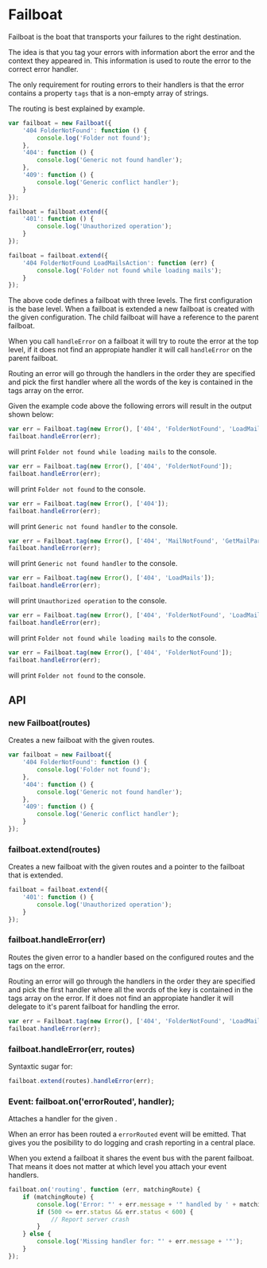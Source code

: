 # Failboat

Failboat is the boat that transports your failures to the right
destination.

The idea is that you tag your errors with information abort the error
and the context they appeared in. This information is used to route
the error to the correct error handler.

The only requirement for routing errors to their handlers is that the
error contains a property `tags` that is a non-empty array of strings.

The routing is best explained by example.

```js
var failboat = new Failboat({
    '404 FolderNotFound': function () {
        console.log('Folder not found');
    },
    '404': function () {
        console.log('Generic not found handler');
    },
    '409': function () {
        console.log('Generic conflict handler');
    }
});

failboat = failboat.extend({
    '401': function () {
        console.log('Unauthorized operation');
    }
});

failboat = failboat.extend({
    '404 FolderNotFound LoadMailsAction': function (err) {
        console.log('Folder not found while loading mails');
    }
});
```

The above code defines a failboat with three levels. The first
configuration is the base level. When a failboat is extended a new
failboat is created with the given configuration. The child failboat
will have a reference to the parent failboat.

When you call `handleError` on a failboat it will try to route the
error at the top level, if it does not find an appropiate handler it
will call `handleError` on the parent failboat.

Routing an error will go through the handlers in the order
they are specified and pick the first handler where all the words of
the key is contained in the tags array on the error.

Given the example code above the following errors will result in the
output shown below:

```js
var err = Failboat.tag(new Error(), ['404', 'FolderNotFound', 'LoadMailsAction']);
failboat.handleError(err);
```
will print `Folder not found while loading mails` to the console.


```js
var err = Failboat.tag(new Error(), ['404', 'FolderNotFound']);
failboat.handleError(err);
```
will print `Folder not found` to the console.


```js
var err = Failboat.tag(new Error(), ['404']);
failboat.handleError(err);
```
will print `Generic not found handler` to the console.


```js
var err = Failboat.tag(new Error(), ['404', 'MailNotFound', 'GetMailPartAction']);
failboat.handleError(err);
```
will print `Generic not found handler` to the console.


```js
var err = Failboat.tag(new Error(), ['404', 'LoadMails']);
failboat.handleError(err);
```
will print `Unauthorized operation` to the console.


```js
var err = Failboat.tag(new Error(), ['404', 'FolderNotFound', 'LoadMailsAction']);
failboat.handleError(err);
```
will print `Folder not found while loading mails` to the console.


```js
var err = Failboat.tag(new Error(), ['404', 'FolderNotFound']);
failboat.handleError(err);
```
will print `Folder not found` to the console.

## API

### new Failboat(routes)

Creates a new failboat with the given routes.

```js
var failboat = new Failboat({
    '404 FolderNotFound': function () {
        console.log('Folder not found');
    },
    '404': function () {
        console.log('Generic not found handler');
    },
    '409': function () {
        console.log('Generic conflict handler');
    }
});
```

### failboat.extend(routes)

Creates a new failboat with the given routes and a pointer to the
failboat that is extended.

```js
failboat = failboat.extend({
    '401': function () {
        console.log('Unauthorized operation');
    }
});
```

### failboat.handleError(err)

Routes the given error to a handler based on the configured routes and
the tags on the error.

Routing an error will go through the handlers in the order they are
specified and pick the first handler where all the words of the key is
contained in the tags array on the error. If it does not find an
appropiate handler it will delegate to it's parent failboat for
handling the error.

```js
var err = Failboat.tag(new Error(), ['404', 'FolderNotFound', 'LoadMailsAction']);
failboat.handleError(err);
```

### failboat.handleError(err, routes)

Syntaxtic sugar for:

```js
failboat.extend(routes).handleError(err);
```

### Event: failboat.on('errorRouted', handler);

Attaches a handler for the given . 

When an error has been routed a `errorRouted` event will be
emitted. That gives you the posibility to do logging and crash
reporting in a central place.

When you extend a failboat it shares the event bus with the parent
failboat. That means it does not matter at which level you attach your
event handlers.

```js
failboat.on('routing', function (err, matchingRoute) {
    if (matchingRoute) {
        console.log('Error: "' + err.message + '" handled by ' + matchingRoute);
        if (500 <= err.status && err.status < 600) {
            // Report server crash
        }
    } else {
        console.log('Missing handler for: "' + err.message + '"');
    }
});
```
